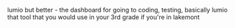 lumio but better - the dashboard for going to coding, testing, basically lumio that tool that you
would use in your 3rd grade if you're in lakemont
